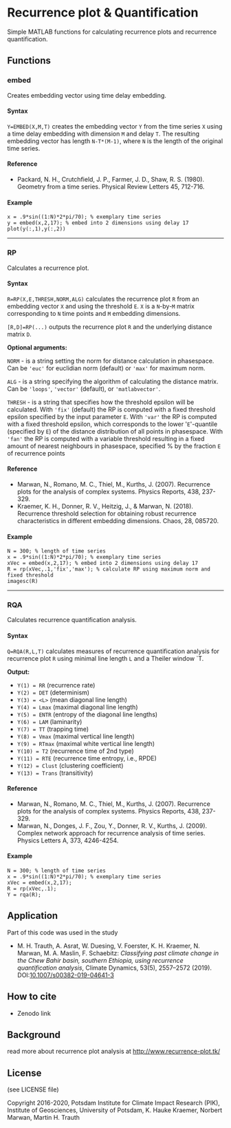 # Recurrence plot & Quantification #

Simple MATLAB functions for calculating recurrence plots and recurrence quantification.


## Functions

### embed

Creates embedding vector using time delay embedding.

#### Syntax

`Y=EMBED(X,M,T)` creates the embedding vector `Y` from the time
series `X` using a time delay embedding with dimension `M` and
delay `T`. The resulting embedding vector has length `N-T*(M-1)`,
where `N` is the length of the original time series.

#### Reference

* Packard, N. H., Crutchfield, J. P., Farmer, J. D.,
  Shaw, R. S. (1980). Geometry from a time series.
  Physical Review Letters 45, 712-716.
          
#### Example         
```N = 300; % length of time series
x = .9*sin((1:N)*2*pi/70); % exemplary time series
y = embed(x,2,17); % embed into 2 dimensions using delay 17
plot(y(:,1),y(:,2))
```

--------------------------------------------------------------
### RP

Calculates a recurrence plot.


#### Syntax

`R=RP(X,E,THRESH,NORM,ALG)` calculates the recurrence plot `R`
from an embedding vector `X` and using the threshold `E`.
`X` is a `N`-by-`M` matrix corresponding to `N` time points
and `M` embedding dimensions.

`[R,D]=RP(...)` outputs the recurrence plot `R` and the
underlying distance matrix `D`.

**Optional arguments:**

`NORM` - is a string setting the norm for distance
                 calculation in phasespace. Can be `'euc'`
                 for euclidian norm (default) or `'max'`
                 for maximum norm.
                 
`ALG` - is a string specifying the algorithm of
                 calculating the distance matrix. Can be
                 `'loops'`, `'vector'` (default), or
                 `'matlabvector'`.

`THRESH` - is a string that specifies how the threshold
                 epsilon will be calculated. With `'fix'` (default)
                 the RP is computed with a fixed threshold
                 epsilon specified by the input parameter `E`.
                 With `'var'` the RP is computed with a fixed
                 threshold epsilon, which corresponds to the
                 lower '`E`'-quantile (specified by `E`) of the
                 distance distribution of all points in
                 phasespace. With `'fan'` the RP is computed with
                 a variable threshold resulting in a fixed amount
                 of nearest neighbours in phasespace, specified
%                by the fraction `E` of recurrence points

#### Reference
* Marwan, N., Romano, M. C., Thiel, M., Kurths, J. (2007).
  Recurrence plots for the analysis of complex systems.
  Physics Reports, 438, 237-329.
* Kraemer, K. H., Donner, R. V., Heitzig, J., & Marwan, N.
  (2018). Recurrence threshold selection for obtaining robust
  recurrence characteristics in different embedding dimensions.
  Chaos, 28, 085720.


#### Example
```
N = 300; % length of time series
x = .9*sin((1:N)*2*pi/70); % exemplary time series
xVec = embed(x,2,17); % embed into 2 dimensions using delay 17
R = rp(xVec,.1,'fix','max'); % calculate RP using maximum norm and fixed threshold
imagesc(R)
```      

--------------------------------------------------------------

### RQA

Calculates recurrence quantification analysis.

#### Syntax

`Q=RQA(R,L,T)` calculates measures of recurrence
quantification analysis for recurrence plot `R` using
minimal line length `L` and a Theiler window `T.

**Output:**

* `Y(1) = RR`     (recurrence rate)
* `Y(2) = DET`    (determinism)
* `Y(3) = <L>`    (mean diagonal line length)
* `Y(4) = Lmax`   (maximal diagonal line length)
* `Y(5) = ENTR`   (entropy of the diagonal line lengths)
* `Y(6) = LAM`    (laminarity)
* `Y(7) = TT`     (trapping time)
* `Y(8) = Vmax`   (maximal vertical line length)
* `Y(9) = RTmax` (maximal white vertical line length)
* `Y(10) = T2`     (recurrence time of 2nd type)
* `Y(11) = RTE`    (recurrence time entropy, i.e., RPDE)
* `Y(12) = Clust`  (clustering coefficient)
* `Y(13) = Trans`  (transitivity)

#### Reference
* Marwan, N., Romano, M. C., Thiel, M., Kurths, J. (2007).
  Recurrence plots for the analysis of complex systems.
  Physics Reports, 438, 237-329.
* Marwan, N., Donges, J. F., Zou, Y., Donner, R. V.,
  Kurths, J. (2009). Complex network approach for recurrence
  analysis of time series. Physics Letters A, 373, 4246-4254.

#### Example
```
N = 300; % length of time series
x = .9*sin((1:N)*2*pi/70); % exemplary time series
xVec = embed(x,2,17);
R = rp(xVec,.1);
Y = rqa(R);
```     

## Application

Part of this code was used in the study

* M. H. Trauth, A. Asrat, W. Duesing, V. Foerster, K. H. Kraemer, N. Marwan, M. A. Maslin, F. Schaebitz: _Classifying past climate change in the Chew Bahir basin, southern Ethiopia, using recurrence quantification analysis_, Climate Dynamics, 53(5), 2557–2572 (2019). DOI:[10.1007/s00382-019-04641-3](https://doi.org/10.1007/s00382-019-04641-3)
          
## How to cite

* Zenodo link

## Background

read more about recurrence plot analysis at 
<http://www.recurrence-plot.tk/>

## License

(see LICENSE file)

Copyright 2016-2020, 
Potsdam Institute for Climate Impact Research (PIK), 
Institute of Geosciences, University of Potsdam, 
K. Hauke Kraemer, Norbert Marwan, Martin H. Trauth
